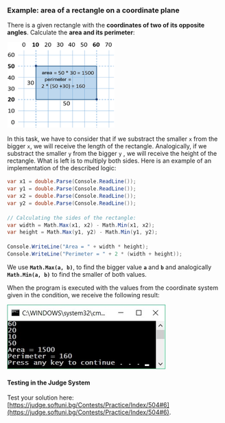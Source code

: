 ### Example: area of a rectangle on a coordinate plane

There is a given rectangle with the **coordinates of two of its opposite angles**. Calculate the  **area and its perimeter**:

<img alt="rectangleArea" src="/assets/chapter-2-images/00.Rectangle-area-01.png" width="250" height="200" />

In this task, we have to consider that if we substract the smaller `x` from the bigger `x`, we will receive the length of the rectangle. Analogically, if we substract the smaller `y` from the bigger `y` , we will receive the height of the rectangle. What is left is to multiply both sides. Here is an example of an implementation of the described logic: 

```csharp
var x1 = double.Parse(Console.ReadLine());
var y1 = double.Parse(Console.ReadLine());
var x2 = double.Parse(Console.ReadLine());
var y2 = double.Parse(Console.ReadLine());

// Calculating the sides of the rectangle:
var width = Math.Max(x1, x2) - Math.Min(x1, x2);
var height = Math.Max(y1, y2) - Math.Min(y1, y2);

Console.WriteLine("Area = " + width * height);
Console.WriteLine("Perimeter = " + 2 * (width + height));
```

We use **`Math.Max(a, b)`**, to find the bigger value **`a`** and **`b`** and analogically **`Math.Min(a, b)`** to find the smaller of both values. 

When the program is executed with the values from the coordinate system given in the condition, we receive the following result:

![](/assets/chapter-2-images/00.Rectangle-area-02.jpg)

#### Testing in the Judge System

Test your solution here:[https://judge.softuni.bg/Contests/Practice/Index/504#6](https://judge.softuni.bg/Contests/Practice/Index/504#6).
